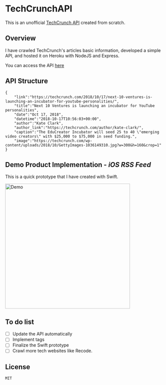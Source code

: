 # TechCrunchAPI

This is an unofficial [TechCrunch API](http://techcrunchapi.herokuapp.com/api) created from scratch.

## Overview

I have crawled TechCrunch's articles basic information, developed a simple API, and hosted it on Heroku with NodeJS and Express.

You can access the API [here](https://techcrunchapi.herokuapp.com/api)

## API Structure

```
{
    "link":"https://techcrunch.com/2018/10/17/next-10-ventures-is-launching-an-incubator-for-youtube-personalities/",
    "title":"Next 10 Ventures is launching an incubator for YouTube personalities",
    "date":"Oct 17, 2018",
    "datetime":"2018-10-17T10:56:03+00:00",
    "author":"Kate Clark",
    "author_link":"https://techcrunch.com/author/kate-clark/",
    "caption":"The EduCreator Incubator will seed 25 to 40 \"emerging video creators\" with $25,000 to $75,000 in seed funding.",
    "image":"https://techcrunch.com/wp-content/uploads/2018/10/GettyImages-1036149310.jpg?w=300&h=160&crop=1"
}
```

## Demo Product Implementation - *iOS RSS Feed*

This is a quick prototype that I have created with Swift.

<img src='demo.gif' title='RSS' width='400' alt='Demo' />

## To do list

 - [ ] Update the API automatically
 - [ ] Implement tags
 - [ ] Finalize the Swift prototype
 - [ ] Crawl more tech websites like Recode.

## License

    MIT
